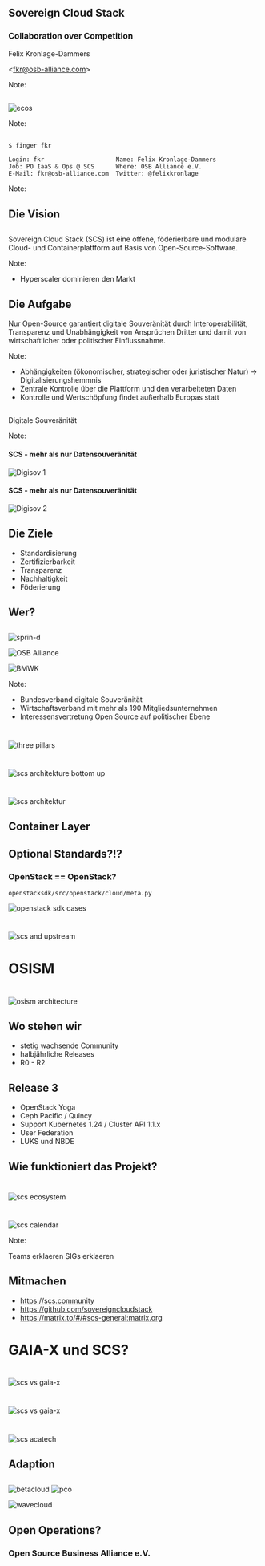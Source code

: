 ## Sovereign Cloud Stack

### Collaboration over Competition

Felix Kronlage-Dammers

\<fkr@osb-alliance.com\> <!-- .element: style="color:black" -->

Note:

<!-- .slide: data-background-image="images/background.jpg" -->


##

![ecos](images/ecos.jpg) <!-- .element height="50%" width="70%" -->

Note:


##

```
$ finger fkr

Login: fkr                    Name: Felix Kronlage-Dammers
Job: PO IaaS & Ops @ SCS      Where: OSB Alliance e.V.
E-Mail: fkr@osb-alliance.com  Twitter: @felixkronlage
```

Note:

## Die Vision


## 

Sovereign Cloud Stack (SCS) ist eine offene, föderierbare und modulare Cloud- und Containerplattform auf Basis von Open-Source-Software.

Note:
* Hyperscaler dominieren den Markt


## Die Aufgabe


Nur Open-Source garantiert digitale Souveränität durch Interoperabilität, Transparenz und Unabhängigkeit von Ansprüchen Dritter und damit von wirtschaftlicher oder politischer Einflussnahme.

Note:
* Abhängigkeiten (ökonomischer, strategischer oder juristischer Natur) → Digitalisierungshemmnis
* Zentrale Kontrolle über die Plattform und den verarbeiteten Daten
* Kontrolle und Wertschöpfung findet außerhalb Europas statt


## 

Digitale Souveränität

Note:


#### SCS - mehr als nur Datensouveränität 

![Digisov 1](images/digisov-1.png)


#### SCS - mehr als nur Datensouveränität 

![Digisov 2](images/digisov-2.png)


## Die Ziele

* Standardisierung <!-- .element: class="fragment" -->
* Zertifizierbarkeit <!-- .element: class="fragment" -->
* Transparenz <!-- .element: class="fragment" -->
* Nachhaltigkeit <!-- .element: class="fragment" -->
* Föderierung <!-- .element: class="fragment" -->


## Wer?


##

![sprin-d](images/logos/sprind-logo.png) <!-- .element: width="20%" -->

![OSB Alliance](images/logos/osba-logo-claim.svg) <!-- .element: class="fragment" width="20%" -->

![BMWK](images/logos/bmwk-logo.png) <!-- .element: class="fragment" width="20%" -->

Note:
* Bundesverband digitale Souveränität
* Wirtschaftsverband mit mehr als 190 Mitgliedsunternehmen
* Interessensvertretung Open Source auf politischer Ebene


#

![three pillars](images/three-pillars.png) <!-- .element: class="r-frame" -->


#

![scs architekture bottom up](images/scs-architecture-bottom-up.jpg)


#

![scs architektur](images/201001-SCS-4c.png)


## Container Layer


## Optional Standards?!?


### OpenStack == OpenStack?

`openstacksdk/src/openstack/cloud/meta.py`

![openstack sdk cases](images/openstack-sdk-cases.png) <!-- .element: width="80%" -->


#

![scs and upstream](images/scs-and-upstream.jpg)


# OSISM


# 

![osism architecture](images/osism-architecture.png)


## Wo stehen wir

* stetig wachsende Community
* halbjährliche Releases
* R0 - R2 


## Release 3

* OpenStack Yoga
* Ceph Pacific / Quincy
* Support Kubernetes 1.24 / Cluster API 1.1.x
* User Federation
* LUKS und NBDE


## Wie funktioniert das Projekt?


#
![scs ecosystem](images/scs-ecosystem.png)


#
![scs calendar](images/scs-calendar.png) <!-- .element: width="80%" -->

Note:

Teams erklaeren
SIGs erklaeren


## Mitmachen

* https://scs.community
* https://github.com/sovereigncloudstack
* https://matrix.to/#/#scs-general:matrix.org


# GAIA-X und SCS?


# 

![scs vs gaia-x](images/scs-vs-gaiax.png)


# 

![scs vs gaia-x](images/scs-vs-gaiax-outline-scs.png)


#

![scs acatech](images/Ecosys-SCS-Acatech.png)


## Adaption


## 

![betacloud](images/logos/betacloud-logo.png) <!-- .element height="30%" width="30%" --> ![pco](images/logos/pco-logo.svg) <!-- .element height="30%" width="30%" -->

![wavecloud](images/logos/wavestack-logo.svg) <!-- .element height="30%" width="30%" -->


## Open Operations?



### Open Source Business Alliance e.V.

